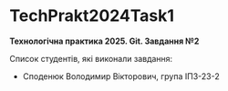 # TechPrakt2024Task1
**Технологічна практика 2025. Git. Завдання №2**

Список студентів, які виконали завдання:
* Споденюк Володимир Вікторович, група ІПЗ-23-2
